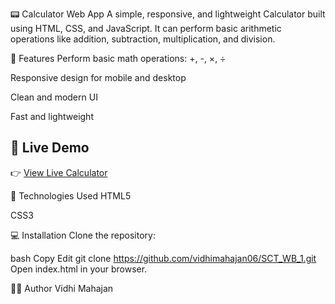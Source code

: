 📟 Calculator Web App
A simple, responsive, and lightweight Calculator built using HTML, CSS, and JavaScript. It can perform basic arithmetic operations like addition, subtraction, multiplication, and division.

🌟 Features
Perform basic math operations: +, -, ×, ÷

Responsive design for mobile and desktop

Clean and modern UI

Fast and lightweight

## 🚀 Live Demo

👉 [View Live Calculator](https://vidhimahajan06.github.io/SCT_WB_1/)

📂 Technologies Used
HTML5

CSS3


💻 Installation
Clone the repository:

bash
Copy
Edit
git clone https://github.com/vidhimahajan06/SCT_WB_1.git
Open index.html in your browser.

👩‍💻 Author
Vidhi Mahajan
